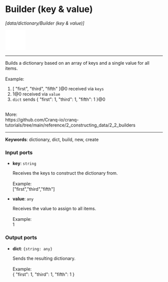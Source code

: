 # Builder (key & value)

_[data/dictionary/Builder (key & value)]_

![icon](</assets/icons/7341443a-8a0a-4a83-b302-effdb497c0f3.png>)

---

Builds a dictionary based on an array of keys and a single value for all items.<br>
<br>
Example:<br>
1. [ "first", "third", "fifth" ]@0 received via `keys`<br>
1. 1@0 received via `value`<br>
2. `dict` sends { "first": 1, "third": 1, "fifth": 1 }@0<br>
<br>
More:<br>
https://github.com/Cranq-io/cranq-tutorials/tree/main/reference/2_constructing_data/2_2_builders<br>

---

__Keywords__: dictionary, dict, build, new, create

### Input ports

* __key__: ` string `

    Receives the keys to construct the dictionary from.<br>
    <br>
    Example:<br>
    ["first","third","fifth"]<br>


* __value__: ` any `

    Receives the value to assign to all items.<br>
    <br>
    Example:<br>
    1<br>

### Output ports

* __dict__: ` {string: any} `

    Sends the resulting dictionary.<br>
    <br>
    Example:<br>
    { "first": 1, "third": 1, "fifth": 1 }<br>

